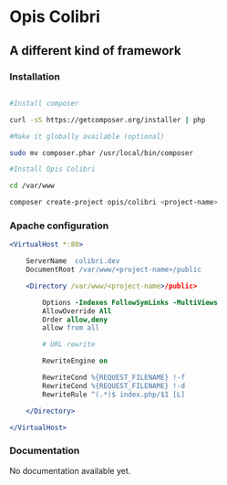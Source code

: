 Opis Colibri
============
A different kind of framework
-------------

### Installation

```bash

#Install composer

curl -sS https://getcomposer.org/installer | php

#Make it globally available (optional)

sudo mv composer.phar /usr/local/bin/composer

#Install Opis Colibri

cd /var/www

composer create-project opis/colibri <project-name>

```

### Apache configuration

```apache
<VirtualHost *:80>

    ServerName  colibri.dev
    DocumentRoot /var/www/<project-name>/public

    <Directory /var/www/<project-name>/public>

        Options -Indexes FollowSymLinks -MultiViews
        AllowOverride All
        Order allow,deny
        allow from all

        # URL rewrite

        RewriteEngine on

        RewriteCond %{REQUEST_FILENAME} !-f
        RewriteCond %{REQUEST_FILENAME} !-d
        RewriteRule ^(.*)$ index.php/$1 [L]

    </Directory>

</VirtualHost>
```

### Documentation

No documentation available yet.